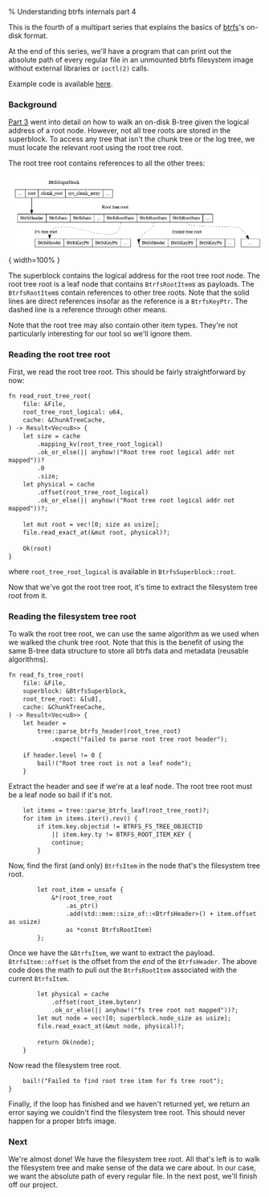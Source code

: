 % Understanding btrfs internals part 4

This is the fourth of a multipart series that explains the basics of
[btrfs][0]'s on-disk format.

At the end of this series, we'll have a program that can print out the absolute
path of every regular file in an unmounted btrfs filesystem image without
external libraries or `ioctl(2)` calls.

Example code is available [here][1].

### Background

[Part 3][2] went into detail on how to walk an on-disk B-tree given the logical
address of a root node. However, not all tree roots are stored in the
superblock. To access any tree that isn't the chunk tree or the log tree, we
must locate the relevant root using the root tree root.

The root tree root contains references to all the other trees:

![](../examples/btrfs-internals-4/tree.png){ width=100% }

The superblock contains the logical address for the root tree root node. The
root tree root is a leaf node that contains `BtrfsRootItem`s as payloads.  The
`BtrfsRootItem`s contain references to other tree roots. Note that the solid
lines are direct references insofar as the reference is a `BtrfsKeyPtr`.  The
dashed line is a reference through other means.

Note that the root tree may also contain other item types. They're not
particularly interesting for our tool so we'll ignore them.

### Reading the root tree root

First, we read the root tree root. This should be fairly straightforward by now:

```{#function .rust}
fn read_root_tree_root(
    file: &File,
    root_tree_root_logical: u64,
    cache: &ChunkTreeCache,
) -> Result<Vec<u8>> {
    let size = cache
        .mapping_kv(root_tree_root_logical)
        .ok_or_else(|| anyhow!("Root tree root logical addr not mapped"))?
        .0
        .size;
    let physical = cache
        .offset(root_tree_root_logical)
        .ok_or_else(|| anyhow!("Root tree root logical addr not mapped"))?;

    let mut root = vec![0; size as usize];
    file.read_exact_at(&mut root, physical)?;

    Ok(root)
}
```

where `root_tree_root_logical` is available in `BtrfsSuperblock::root`.

Now that we've got the root tree root, it's time to extract the filesystem tree
root from it.

### Reading the filesystem tree root

To walk the root tree root, we can use the same algorithm as we used when we
walked the chunk tree root. Note that this is the benefit of using the same
B-tree data structure to store all btrfs data and metadata (reusable
algorithms).

```{#function .rust}
fn read_fs_tree_root(
    file: &File,
    superblock: &BtrfsSuperblock,
    root_tree_root: &[u8],
    cache: &ChunkTreeCache,
) -> Result<Vec<u8>> {
    let header =
        tree::parse_btrfs_header(root_tree_root)
            .expect("failed to parse root tree root header");

    if header.level != 0 {
        bail!("Root tree root is not a leaf node");
    }
```

Extract the header and see if we're at a leaf node. The root tree root must be
a leaf node so bail if it's not.

```{#function .rust}
    let items = tree::parse_btrfs_leaf(root_tree_root)?;
    for item in items.iter().rev() {
        if item.key.objectid != BTRFS_FS_TREE_OBJECTID
            || item.key.ty != BTRFS_ROOT_ITEM_KEY {
            continue;
        }
```

Now, find the first (and only) `BtrfsItem` in the node that's the filesystem
tree root.

```{#function .rust}
        let root_item = unsafe {
            &*(root_tree_root
                .as_ptr()
                .add(std::mem::size_of::<BtrfsHeader>() + item.offset as usize)
                as *const BtrfsRootItem)
        };
```

Once we have the `&BtrfsItem`, we want to extract the payload. `BtrfsItem::offset`
is the offset from the _end_ of the `BtrfsHeader`. The above code does the math
to pull out the `BtrfsRootItem` associated with the current `BtrfsItem`.

```{#function .rust}
        let physical = cache
            .offset(root_item.bytenr)
            .ok_or_else(|| anyhow!("fs tree root not mapped"))?;
        let mut node = vec![0; superblock.node_size as usize];
        file.read_exact_at(&mut node, physical)?;

        return Ok(node);
    }
```

Now read the filesystem tree root.

```{#function .rust}
    bail!("Failed to find root tree item for fs tree root");
}
```

Finally, if the loop has finished and we haven't returned yet, we return
an error saying we couldn't find the filesystem tree root. This should never
happen for a proper btrfs image.

### Next

We're almost done! We have the filesystem tree root. All that's left is to walk
the filesystem tree and make sense of the data we care about. In our case, we
want the absolute path of every regular file. In the next post, we'll finish
off our project.

[0]: https://en.wikipedia.org/wiki/Btrfs
[1]: https://github.com/danobi/btrfs-walk
[2]: btrfs-internals-3.html
